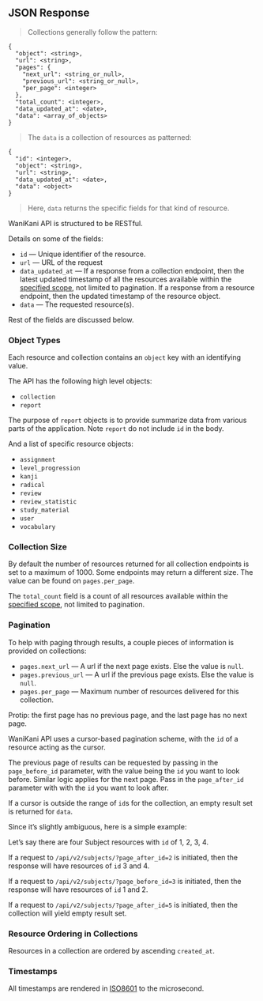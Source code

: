 ## JSON Response

> Collections generally follow the pattern:

```
{
  "object": <string>,
  "url": <string>,
  "pages": {
    "next_url": <string_or_null>,
    "previous_url": <string_or_null>,
    "per_page": <integer>
  },
  "total_count": <integer>,
  "data_updated_at": <date>,
  "data": <array_of_objects>
}
```

> The `data` is a collection of resources as patterned:

```
{
  "id": <integer>,
  "object": <string>,
  "url": <string>,
  "data_updated_at": <date>,
  "data": <object>
}
```

> Here, `data` returns the specific fields for that kind of resource.

WaniKani API is structured to be RESTful.

Details on some of the fields:

* `id` — Unique identifier of the resource.
* `url` — URL of the request
* `data_updated_at` — If a response from a collection endpoint, then the latest updated timestamp of all the resources available within the [specified scope](#filters), not limited to pagination. If a response from a resource endpoint, then the updated timestamp of the resource object.
* `data` — The requested resource(s).

Rest of the fields are discussed below.

### Object Types

Each resource and collection contains an `object` key with an identifying value.

The API has the following high level objects:

* `collection`
* `report`

The purpose of `report` objects is to provide summarize data from various parts of the application. Note `report` do not include `id` in the body.

And a list of specific resource objects:

* `assignment`
* `level_progression`
* `kanji`
* `radical`
* `review`
* `review_statistic`
* `study_material`
* `user`
* `vocabulary`

### Collection Size

By default the number of resources returned for all collection endpoints is set to a maximum of 1000. Some endpoints may return a different size. The value can be found on `pages.per_page`.

The `total_count` field is a count of all resources available within the [specified scope](#filters), not limited to pagination.

### Pagination

To help with paging through results, a couple pieces of information is provided on collections:

* `pages.next_url` — A url if the next page exists. Else the value is `null`.
* `pages.previous_url` — A url if the previous page exists. Else the value is `null`.
* `pages.per_page` — Maximum number of resources delivered for this collection.

<aside class="notice">
Protip: the first page has no previous page, and the last page has no next page.
</aside>

WaniKani API uses a cursor-based pagination scheme, with the `id` of a resource acting as the cursor.

The previous page of results can be requested by passing in the `page_before_id` parameter, with the value being the `id` you want to look before. Similar logic applies for the next page. Pass in the `page_after_id` parameter with with the `id` you want to look after.

If a cursor is outside the range of `id`s for the collection, an empty result set is returned for `data`.

Since it’s slightly ambiguous, here is a simple example:

Let’s say there are four Subject resources with `id` of 1, 2, 3, 4.

If a request to `/api/v2/subjects/?page_after_id=2` is initiated, then the response will have resources of `id` 3 and 4.

If a request to `/api/v2/subjects/?page_before_id=3` is initiated, then the response will have resources of `id` 1 and 2.

If a request to `/api/v2/subjects/?page_after_id=5` is initiated, then the collection will yield empty result set.

### Resource Ordering in Collections

Resources in a collection are ordered by ascending `created_at`.

### Timestamps

All timestamps are rendered in [ISO8601](https://xkcd.com/1179/) to the microsecond.
